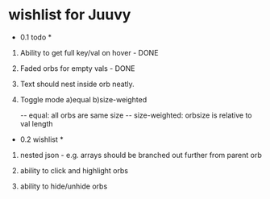 # wishlist for Juuvy #

* 0.1 todo *

1. Ability to get full key/val on hover - DONE

2. Faded orbs for empty vals - DONE

3. Text should nest inside orb neatly.

4. Toggle mode a)equal b)size-weighted

	-- equal: all orbs are same size
	-- size-weighted: orbsize is relative to val length

* 0.2 wishlist *

1. nested json - e.g. arrays should be branched out further from parent orb

2. ability to click and highlight orbs

3. ability to hide/unhide orbs

